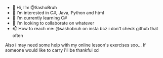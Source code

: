 - 👋 Hi, I’m @SashoBruh
- 👀 I’m interested in C#, Java, Python and html 
- 🌱 I’m currently learning C#
- 💞️ I’m looking to collaborate on whatever
- 📫 How to reach me: @sashobruh on insta bcz i don't check github that often

Also i may need some help with my online lesson's exercises soo... If someone would like to carry i'll be thankful xd
